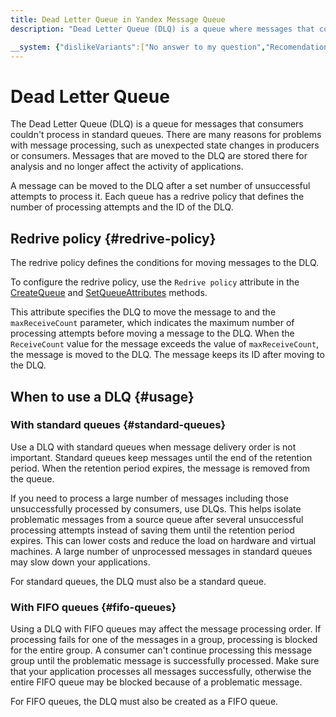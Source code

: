 ```yaml
---
title: Dead Letter Queue in Yandex Message Queue
description: "Dead Letter Queue (DLQ) is a queue where messages that could not be processed by recipients in regular queues can be forwarded. Messages may not be processed for a number of reasons, for example, due to changed states of the sender or recipient. Messages forwarded to DLQ will be stored there for further diagnostics and will no longer interfere with applications."

__system: {"dislikeVariants":["No answer to my question","Recomendations didn't help","The content doesn't match title","Other"]}
---
```



# Dead Letter Queue

The Dead Letter Queue (DLQ) is a queue for messages that consumers couldn't process in standard queues. There are many reasons for problems with message processing, such as unexpected state changes in producers or consumers. Messages that are moved to the DLQ are stored there for analysis and no longer affect the activity of applications.

A message can be moved to the DLQ after a set number of unsuccessful attempts to process it. Each queue has a redrive policy that defines the number of processing attempts and the ID of the DLQ.

## Redrive policy {#redrive-policy}

The redrive policy defines the conditions for moving messages to the DLQ.

To configure the redrive policy, use the `Redrive policy` attribute in the [CreateQueue](../api-ref/queue/CreateQueue.md) and [SetQueueAttributes](../api-ref/queue/SetQueueAttributes.md) methods.

This attribute specifies the DLQ to move the message to and the `maxReceiveCount` parameter, which indicates the maximum number of processing attempts before moving a message to the DLQ. When the `ReceiveCount` value for the message exceeds the value of `maxReceiveCount`, the message is moved to the DLQ. The message keeps its ID after moving to the DLQ.

## When to use a DLQ {#usage}

### With standard queues {#standard-queues}

Use a DLQ with standard queues when message delivery order is not important. Standard queues keep messages until the end of the retention period. When the retention period expires, the message is removed from the queue.

If you need to process a large number of messages including those unsuccessfully processed by consumers, use DLQs. This helps isolate problematic messages from a source queue after several unsuccessful processing attempts instead of saving them until the retention period expires. This can lower costs and reduce the load on hardware and virtual machines. A large number of unprocessed messages in standard queues may slow down your applications.

For standard queues, the DLQ must also be a standard queue.

### With FIFO queues {#fifo-queues}

Using a DLQ  with FIFO queues may affect the message processing order. If processing fails for one of the messages in a group, processing is blocked for the entire group. A consumer can't continue processing this message group until the problematic message is successfully processed. Make sure that your application processes all messages successfully, otherwise the entire FIFO queue may be blocked because of a problematic message.

For FIFO queues, the DLQ must also be created as a FIFO queue.

